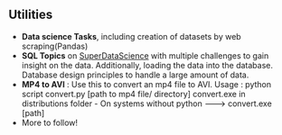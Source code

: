 ## Utilities

* **Data science Tasks**, including creation of datasets by web scraping(Pandas)
* **SQL Topics** on [SuperDataScience](https://www.superdatascience.com/pages/sql) with multiple challenges to gain insight on the data.
Additionally, loading the data into the database. Database design principles to handle a large amount of data.
* **MP4 to AVI** :
Use this to convert an mp4 file to AVI.
Usage : python script convert.py [path to mp4 file/ directory]
convert.exe in distributions folder - On systems without python ---> convert.exe [path]
* More to follow!
